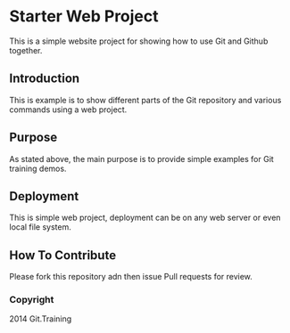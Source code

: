 # Starter Web Project

This is a simple website project for showing how to use Git and Github together.

## Introduction

This is example is to show different parts of the Git repository and various commands using a web project.

## Purpose

As stated above, the main purpose is to provide simple examples for Git training demos.

## Deployment

This is simple web project, deployment can be on any web server or even local file system.

## How To Contribute

Please fork this repository adn then issue Pull requests for review.

### Copyright

2014 Git.Training
